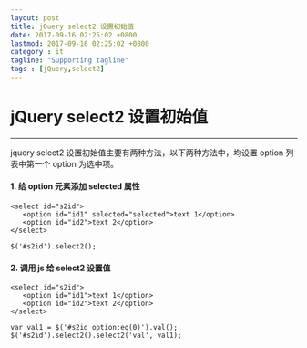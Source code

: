 ```yaml
---
layout: post
title: jQuery select2 设置初始值
date: 2017-09-16 02:25:02 +0800
lastmod: 2017-09-16 02:25:02 +0800
category : it
tagline: "Supporting tagline"
tags : [jQuery,select2]
---
```

# jQuery select2 设置初始值
---
jquery select2 设置初始值主要有两种方法，以下两种方法中，均设置 option 列表中第一个 option 为选中项。

#### 1. 给 option 元素添加 selected 属性
```
<select id="s2id">
   <option id="id1" selected="selected">text 1</option>
   <option id="id2">text 2</option>
</select>

$('#s2id').select2();
```

#### 2. 调用 js 给 select2 设置值
```
<select id="s2id">
   <option id="id1">text 1</option>
   <option id="id2">text 2</option>
</select>

var val1 = $('#s2id option:eq(0)').val();
$('#s2id').select2().select2('val', val1);
```